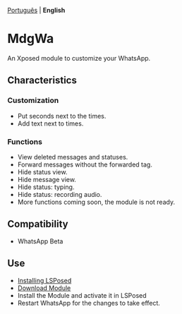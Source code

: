 [Português](../README.md) | **English**

# MdgWa

An Xposed module to customize your WhatsApp.

## Characteristics

### Customization

- Put seconds next to the times.
- Add text next to times.

### Functions

- View deleted messages and statuses.
- Forward messages without the forwarded tag.
- Hide status view.
- Hide message view.
- Hide status: typing.
- Hide status: recording audio.
- More functions coming soon, the module is not ready.

## Compatibility

- WhatsApp Beta

## Use

- [Installing LSPosed](https://github.com/LSPosed/LSPosed)
- [Download Module](https://github.com/ItsMadruga/MdgWa/releases/latest)
- Install the Module and activate it in LSPosed
- Restart WhatsApp for the changes to take effect.
